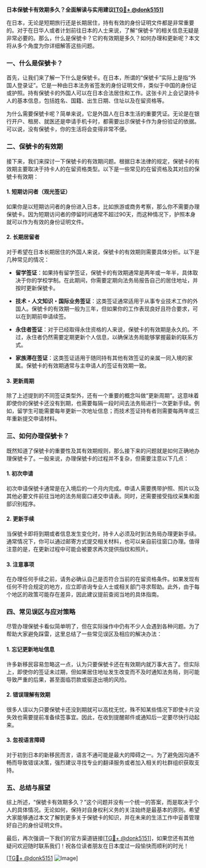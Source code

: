 **日本保號卡有效期多久？全面解读与实用建议[[TG💪+ @donk5151](https://t.me/s/donk5151)]**

在日本，无论是短期旅行还是长期居住，持有有效的身份证明文件都是非常重要的。对于在日华人或者计划前往日本的人士来说，了解“保號卡”的相关信息无疑是非常必要的。那么，什么是保號卡？它的有效期是多久？如何办理和更新呢？本文将从多个角度为你详细解答这些问题。

### 一、什么是保號卡？

首先，让我们来了解一下什么是保號卡。在日本，所谓的“保號卡”实际上是指“外国人登录证”。它是一种由日本法务省签发的身份证明文件，类似于中国的身份证或护照。持有保號卡的外国人可以在日本合法居住和工作。这张卡片上会记录持卡人的基本信息，包括姓名、国籍、出生日期、住址以及在留资格等。

为什么需要保號卡呢？简单来说，它是外国人在日本生活的重要凭证。无论是在银行开户、租房、就医还是申请手机卡时，都需要出示保號卡作为身份验证的依据。可以说，没有保號卡，你的生活将会变得非常不便。

### 二、保號卡的有效期

接下来，我们来探讨一下保號卡的有效期问题。根据日本法律的规定，保號卡的有效期主要取决于持卡人的在留资格类型。以下是一些常见的在留资格及其对应的保號卡有效期：

#### 1. 短期访问者（观光签证）
如果你是以短期访问者的身份进入日本，比如旅游或商务考察，那么你不需要办理保號卡。因为短期访问者的停留时间通常不超过90天，而这种情况下，护照本身就可以作为有效的身份证明文件。

#### 2. 长期居留者
对于希望在日本长期居住的外国人来说，保號卡的有效期则需要具体分析。以下是几种常见的情况：

- **留学签证**：如果持有留学签证，保號卡的有效期通常是两年或一年半，具体取决于你的学校学制。在此期间，你需要定期向法务局报告自己的居住地址，并按时更新保號卡。
  
- **技术・人文知识・国际业务签证**：这类签证通常适用于从事专业技术工作的外国人。保號卡的有效期一般为三年，但如果你的工作表现良好且符合要求，可以在到期前申请续签。

- **永住者签证**：对于已经取得永住资格的人来说，保號卡的有效期是永久的。不过，永住者仍然需要定期更新个人信息，以确保法务局能够掌握最新的联系方式。

- **家族滞在签证**：这类签证适用于随同持有其他有效签证的亲属一同入境的家属。保號卡的有效期通常与主申请人的签证有效期一致。

#### 3. 更新周期
除了上述提到的不同签证类型外，还有一个重要的概念叫做“更新周期”。这意味着即使你的保號卡还没有到期，也需要每隔一段时间去法务局进行一次更新手续。例如，留学生可能需要每年更新一次地址信息；而技术签证持有者则需要每两年或三年重新提交申请材料。

### 三、如何办理保號卡？

既然知道了保號卡的重要性及其有效期规则，那么接下来的问题就是如何正确地办理保號卡了。一般来说，办理保號卡的过程并不复杂，但需要注意以下几点：

#### 1. 初次申请
初次申请保號卡通常是在入境后的一个月内完成。申请人需要携带护照、照片以及其他必要文件前往当地的法务局窗口递交申请表。同时，还需要接受指纹采集和面部识别程序。

#### 2. 更新手续
当保號卡即将到期或者信息发生变化时，持卡人必须及时到法务局办理更新手续。通常情况下，你可以通过邮寄方式提交相关材料，也可以亲自前往窗口办理。值得注意的是，在更新过程中可能会被要求再次提供指纹和照片。

#### 3. 注意事项
在办理任何手续之前，请务必确认自己是否符合当前的在留资格条件。如果发现有任何不符合规定的地方，应立即咨询专业人士或相关部门寻求帮助。此外，由于每个地区的政策可能存在差异，因此建议提前查阅当地的具体指南。

### 四、常见误区与应对策略

尽管办理保號卡看似简单明了，但在实际操作中仍有不少人会遇到各种问题。为了帮助大家避免踩雷，这里总结了一些常见误区及相应的解决办法：

#### 1. 忘记更新地址信息
许多新移民容易忽略这一点，认为只要保號卡还在有效期内就万事大吉了。但实际上，即使你的签证未过期，但如果居住地址发生改变而不及时通知法务局，则可能导致严重的后果，甚至面临罚款或驱逐出境的风险。

#### 2. 错误理解有效期
很多人误以为只要保號卡还没到期就可以高枕无忧，殊不知某些情况下即使卡片没失效也需要提前准备续签事宜。因此，在收到提醒邮件或通知后一定要尽快行动起来。

#### 3. 忽视语言障碍
对于初到日本的新移民而言，语言不通可能是最大的障碍之一。为了避免因沟通不畅而导致错误决策，强烈建议寻找专业的翻译服务或者加入相关的社群组织获取支持。

### 五、总结与展望

综上所述，“保號卡有效期多久？”这个问题并没有一个统一的答案，而是取决于个人的具体情况。无论如何，保持对自身权利义务的关注始终是最基本的原则。希望大家能够通过本文了解到更多关于保號卡的知识，并在未来的生活工作中妥善管理好自己的身份证明文件。

最后，再次强调一下我们的官方渠道链接[[TG💪+ @donk5151](https://t.me/s/donk5151)]，如果您还有其他疑问欢迎随时联系我们！祝各位读者朋友在日本度过一段愉快而顺利的时光！

[[TG💪+ @donk5151](https://t.me/s/donk5151) ![Image](https://i.postimg.cc/rwNCRYN7/Snipaste-2025-04-30-17-27-05.png)]